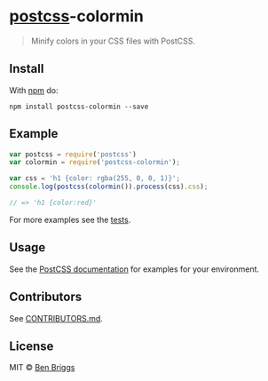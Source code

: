 # [postcss][postcss]-colormin

> Minify colors in your CSS files with PostCSS.

## Install

With [npm](https://npmjs.org/package/postcss-colormin) do:

```
npm install postcss-colormin --save
```


## Example

```js
var postcss = require('postcss')
var colormin = require('postcss-colormin');

var css = 'h1 {color: rgba(255, 0, 0, 1)}';
console.log(postcss(colormin()).process(css).css);

// => 'h1 {color:red}'
```

For more examples see the [tests](src/__tests__/index.js).


## Usage

See the [PostCSS documentation](https://github.com/postcss/postcss#usage) for
examples for your environment.


## Contributors

See [CONTRIBUTORS.md](https://github.com/cssnano/cssnano/blob/master/CONTRIBUTORS.md).


## License

MIT © [Ben Briggs](http://beneb.info)


[postcss]:  https://github.com/postcss/postcss
